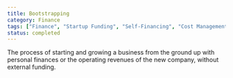 ```yaml
---
title: Bootstrapping
category: Finance
tags: ["Finance", "Startup Funding", "Self-Financing", "Cost Management"]
status: completed
---
```

The process of starting and growing a business from the ground up with personal finances or the operating revenues of the new company, without external funding.